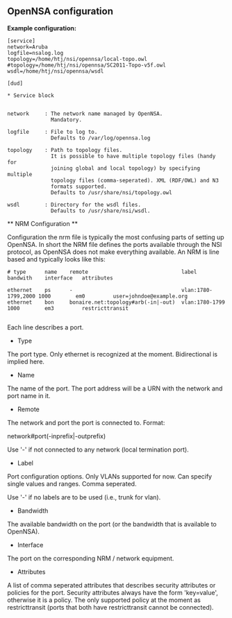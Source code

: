 OpenNSA configuration
---------------------


**Example configuration:**

```
[service]
network=Aruba
logfile=nsalog.log
topology=/home/htj/nsi/opennsa/local-topo.owl
#topology=/home/htj/nsi/opennsa/SC2011-Topo-v5f.owl
wsdl=/home/htj/nsi/opennsa/wsdl

[dud]

* Service block


network     : The network name managed by OpenNSA.
              Mandatory.

logfile     : File to log to.
              Defaults to /var/log/opennsa.log

topology    : Path to topology files.
              It is possible to have multiple topology files (handy for
              joining global and local topology) by specifying multiple
              topology files (comma-seperated). XML (RDF/OWL) and N3
              formats supported.
              Defaults to /usr/share/nsi/topology.owl

wsdl        : Directory for the wsdl files.
              Defaults to /usr/share/nsi/wsdl.
```


** NRM Configuration **

Configuration the nrm file is typically the most confusing parts of setting up
OpenNSA. In short the NRM file defines the ports available through the NSI
protocol, as OpenNSA does not make everything available. An NRM is line based
and typically looks like this:

```
# type      name    remote                              label               bandwith    interface   attributes

ethernet    ps      -                                   vlan:1780-1799,2000 1000        em0         user=johndoe@example.org
ethernet    bon     bonaire.net:topology#arb(-in|-out)  vlan:1780-1799      1000        em3         restricttransit


```

Each line describes a port.

* Type

The port type. Only ethernet is recognized at the moment. Bidirectional is implied here.

* Name

The name of the port. The port address will be a URN with the network and port name in it.

* Remote

The network and port the port is connected to. Format:

network#port(-inprefix|-outprefix)

Use '-' if not connected to any network (local termination port).

* Label

Port configuration options. Only VLANs supported for now. Can specify single values and ranges. Comma seperated.

Use '-' if no labels are to be used (i.e., trunk for vlan).

* Bandwidth

The available bandwidth on the port (or the bandwidth that is available to OpenNSA).

* Interface

The port on the corresponding NRM / network equipment. 

* Attributes

A list of comma seperated attributes that describes security attributes or
policies for the port. Security attributes always have the form 'key=value',
otherwise it is a policy. The only supported policy at the moment as
restricttransit (ports that both have restricttransit cannot be connected).

